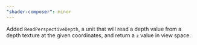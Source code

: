 ```yaml
---
"shader-composer": minor
---
```


Added `ReadPerspectiveDepth`, a unit that will read a depth value from a depth texture at the given coordinates, and return a `z` value in view space.

